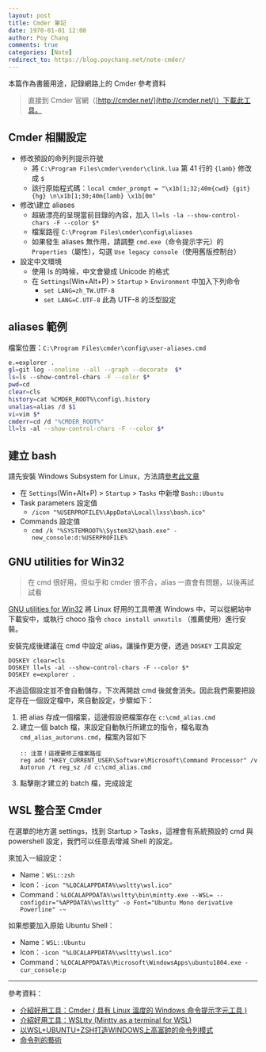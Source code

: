 ```yaml
---
layout: post
title: Cmder 筆記
date: 1970-01-01 12:00
author: Poy Chang
comments: true
categories: [Note]
redirect_to: https://blog.poychang.net/note-cmder/
---
```


本篇作為書籤用途，記錄網路上的 Cmder 參考資料

>直接到 Cmder 官網（[http://cmder.net/](http://cmder.net/)）下載此工具。

## Cmder 相關設定

* 修改預設的命列列提示符號
    * 將 `C:\Program Files\cmder\vendor\clink.lua` 第 41 行的 `{lamb}` 修改成 `$`
    * 該行原始程式碼：`local cmder_prompt = "\x1b[1;32;40m{cwd} {git}{hg} \n\x1b[1;30;40m{lamb} \x1b[0m"`
* 修改\建立 aliases
    * 超級漂亮的呈現當前目錄的內容，加入 `ll=ls -la --show-control-chars -F --color $*`
    * 檔案路徑 `C:\Program Files\cmder\config\aliases`
    * 如果發生 aliases 無作用，請調整 `cmd.exe`（命令提示字元）的 `Properties`（屬性），勾選 `Use legacy console`（使用舊版控制台）
* 設定中文環境
    * 使用 ls 的時候，中文會變成 Unicode 的格式
    * 在 `Settings`(Win+Alt+P) > `Startup` > `Environment` 中加入下列命令
        * `set LANG=zh_TW.UTF-8`
        * `set LANG=C.UTF-8` 此為 UTF-8 的泛型設定

## aliases 範例

檔案位置：`C:\Program Files\cmder\config\user-aliases.cmd`

```bash
e.=explorer .
gl=git log --oneline --all --graph --decorate  $*
ls=ls --show-control-chars -F --color $*
pwd=cd
clear=cls
history=cat %CMDER_ROOT%\config\.history
unalias=alias /d $1
vi=vim $*
cmderr=cd /d "%CMDER_ROOT%"
ll=ls -al --show-control-chars -F --color $*
```

## 建立 bash

請先安裝 Windows Subsystem for Linux，方法請[參考此文章](https://msdn.microsoft.com/zh-tw/commandline/wsl/install_guide)

* 在 `Settings`(Win+Alt+P) > `Startup` > `Tasks` 中新增 `Bash::Ubuntu`
* Task parameters 設定值
    * `/icon "%USERPROFILE%\AppData\Local\lxss\bash.ico"`
* Commands 設定值
    * `cmd /k "%SYSTEMROOT%\System32\bash.exe" -new_console:d:%USERPROFILE%`

## GNU utilities for Win32

>在 cmd 很好用，但似乎和 cmder 很不合，alias 一直會有問題，以後再試試看

[GNU utilities for Win32](http://unxutils.sourceforge.net/) 將 Linux 好用的工具帶進 Windows 中，可以從網站中下載安中，或執行 choco 指令 `choco install unxutils` （推薦使用）進行安裝。

安裝完成後建議在 cmd 中設定 alias，讓操作更方便，透過 `DOSKEY` 工具設定

```batch
DOSKEY clear=cls
DOSKEY ll=ls -al --show-control-chars -F --color $*
DOSKEY e=explorer .
```

不過這個設定並不會自動儲存，下次再開啟 cmd 後就會消失。因此我們需要把設定存在一個設定檔中，來自動設定，步驟如下：

1. 把 alias 存成一個檔案，這邊假設把檔案存在 `c:\cmd_alias.cmd`
2. 建立一個 batch 檔，來設定自動執行所建立的指令，檔名取為 `cmd_alias_autoruns.cmd`，檔案內容如下 
    ```batch
    :: 注意！這裡要修正檔案路徑
    reg add "HKEY_CURRENT_USER\Software\Microsoft\Command Processor" /v Autorun /t reg_sz /d c:\cmd_alias.cmd
    ```
3. 點擊剛才建立的 batch 檔，完成設定

## WSL 整合至 Cmder

在選單的地方選 settings，找到 Startup > Tasks，這裡會有系統預設的 cmd 與 powershell 設定，我們可以任意去增減 Shell 的設定。

來加入一組設定：

- Name：`WSL::zsh`
- Icon：`-icon "%LOCALAPPDATA%\wsltty\wsl.ico"`
- Command：`%LOCALAPPDATA%\wsltty\bin\mintty.exe --WSL= --configdir="%APPDATA%\wsltty" -o Font="Ubuntu Mono derivative Powerline" -~`

如果想要加入原始 Ubuntu Shell：

- Name：`WSL::Ubuntu`
- Icon：`-icon "%LOCALAPPDATA%\wsltty\wsl.ico"`
- Command：`%LOCALAPPDATA%\Microsoft\WindowsApps\ubuntu1804.exe -cur_console:p`

---

參考資料：

- [介紹好用工具：Cmder ( 具有 Linux 溫度的 Windows 命令提示字元工具 )](https://blog.miniasp.com/post/2015/09/27/Useful-tool-Cmder)
- [介紹好用工具：WSLtty (Mintty as a terminal for WSL)](https://blog.miniasp.com/post/2019/02/09/Useful-tool-WSLtty-Mintty-as-a-terminal-for-WSL)
- [以WSL+UBUNTU+ZSH打造WINDOWS上高富帥的命令列模式](https://blog.kkbruce.net/2019/03/wsl-ubuntu-zsh-windows-command-line.html#.XO3Q6j7iuUk)
- [命令列的藝術](https://github.com/jlevy/the-art-of-command-line/blob/master/README-zh-Hant.md)
